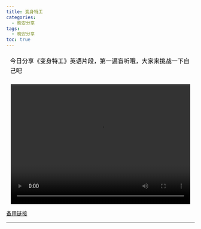 ```yaml
---
title: 变身特工
categories:
  - 晚安分享
tags:
  - 晚安分享
toc: true 
---
```


<!-- 今日分享《变身特工》英语片段，第一遍盲听哦，大家来挑战一下自己吧 -->

<section id="nice" data-tool="mdnice编辑器" data-website="https://www.mdnice.com" style="font-size: 16px; color: black; padding: 0 10px; line-height: 1.6; word-spacing: 0px; letter-spacing: 0px; word-break: break-word; word-wrap: break-word; text-align: left; font-family: Optima-Regular, Optima, PingFangSC-light, PingFangTC-light, 'PingFang SC', Cambria, Cochin, Georgia, Times, 'Times New Roman', serif;"><p data-tool="mdnice编辑器" style="font-size: 16px; padding-top: 8px; padding-bottom: 8px; margin: 0; line-height: 26px; color: black;">今日分享《变身特工》英语片段，第一遍盲听哦，大家来挑战一下自己吧</p>
</section>



<p style="text-align:center">
   <video width="480" height="320" controls>
       <source src="/video/103.mp4">
   </video>
</p>
 <p><a href="/video/103.mp4">备用链接</a></p>
 
---






